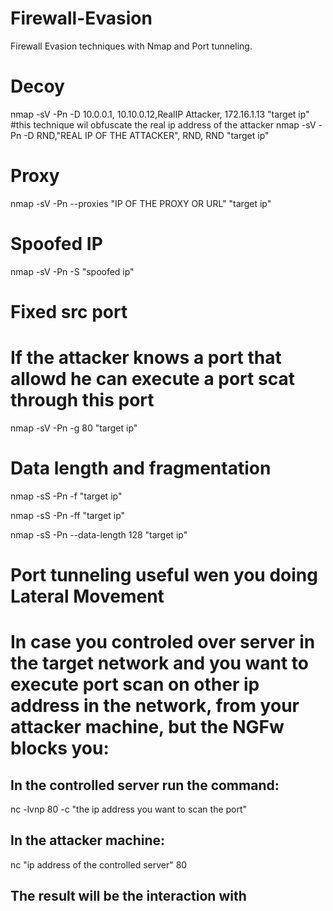 # Firewall-Evasion
Firewall Evasion techniques with Nmap and Port tunneling.

# Decoy
nmap -sV -Pn -D 10.0.0.1, 10.10.0.12,RealIP Attacker, 172.16.1.13  "target ip"
#this technique wil obfuscate the real ip address of the attacker
nmap -sV -Pn -D RND,"REAL IP OF THE ATTACKER", RND, RND "target ip"

# Proxy
nmap -sV -Pn --proxies "IP OF THE PROXY OR URL" "target ip"
# Spoofed IP
nmap -sV -Pn -S "spoofed ip"

# Fixed src port
# If the attacker knows a port that allowd he can execute a port scat through this port
nmap -sV -Pn -g 80 "target ip"

# Data length and fragmentation
nmap -sS -Pn -f "target ip"

nmap -sS -Pn -ff "target ip"

nmap -sS -Pn --data-length 128 "target ip"

# Port tunneling useful wen you doing Lateral Movement
# In case you controled over server in the target network and you want to execute port scan on other ip address in the network, from your attacker machine, but the NGFw blocks you:

## In the controlled server run the command:
nc -lvnp 80 -c "the ip address you want to scan the port" 
## In the attacker machine:
nc "ip address of the controlled server" 80 
## The result will be the interaction with <the ip address you want to scan> <the port>



